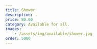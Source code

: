 ```yaml
---
title: Shower
description: .
price: 80.00
category: Available for all.
images: 
    - /assets/img/available/shower.jpg
order: 5000
---
```

